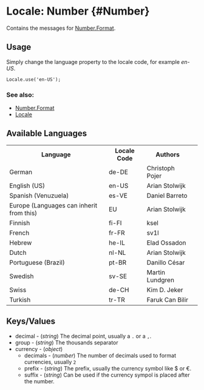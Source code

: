 Locale: Number {#Number}
========================

Contains the messages for [Number.Format][].

Usage
-----

Simply change the language property to the locale code, for example *en-US*.

	Locale.use('en-US');

### See also:

* [Number.Format][]
* [Locale][]

Available Languages
-------------------

<table>
	<tr>
		<th>Language</th>
		<th>Locale Code</th>
		<th>Authors</th>
	</tr>
	<tr>
		<td>German</td>
		<td>de-DE</td>
		<td>Christoph Pojer<td>
	</tr>
	<tr>
		<td>English (US)</td>
		<td>en-US</td>
		<td>Arian Stolwijk<td>
	</tr>
	<tr>
		<td>Spanish (Venuzuela)</td>
		<td>es-VE</td>
		<td>Daniel Barreto<td>
	</tr>
	<tr>
		<td>Europe (Languages can inherit from this)</td>
		<td>EU</td>
		<td>Arian Stolwijk<td>
	</tr>
	<tr>
		<td>Finnish</td>
		<td>fi-FI</td>
		<td>ksel<td>
	</tr>
	<tr>
		<td>French</td>
		<td>fr-FR</td>
		<td>sv1l<td>
	</tr>
	<tr>
		<td>Hebrew</td>
		<td>he-IL</td>
		<td>Elad Ossadon<td>
	</tr>
	<tr>
		<td>Dutch</td>
		<td>nl-NL</td>
		<td>Arian Stolwijk<td>
	</tr>
	<tr>
		<td>Portuguese (Brazil)</td>
		<td>pt-BR</td>
		<td>Danillo César<td>
	</tr>
	<tr>
		<td>Swedish</td>
		<td>sv-SE</td>
		<td>Martin Lundgren<td>
	</tr>
	<tr>
		<td>Swiss</td>
		<td>de-CH</td>
		<td>Kim D. Jeker<td>
	</tr>
	<tr>
		<td>Turkish</td>
		<td>tr-TR</td>
		<td>Faruk Can Bilir</td>
	</tr>
</table>


Keys/Values
-----------

- decimal - (*string*) The decimal point, usually a `.` or a `,`.
- group - (*string*) The thousands separator
- currency - (*object*)
	- decimals - (*number*) The number of decimals used to format currencies, usually `2`
	- prefix - (*string*) The prefix, usually the currency symbol like $ or €.
	- suffix - (*string*) Can be used if the currency sympol is placed after the number.


[Locale]: /more/Locale/Locale
[Number.Format]: /more/Types/Number.Format

